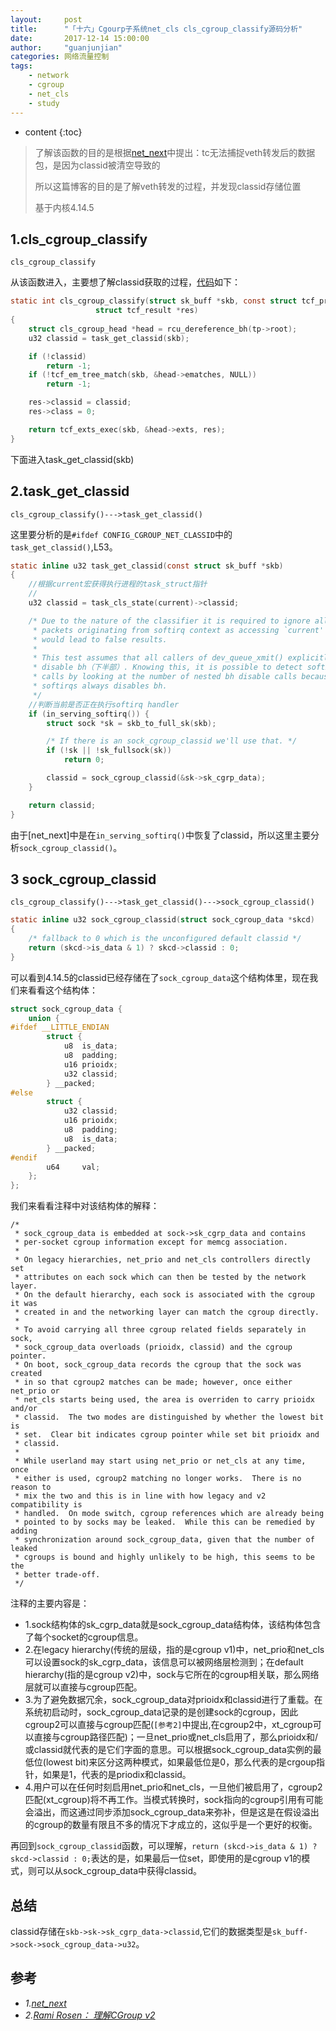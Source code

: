 ```yaml
---
layout:     post
title:      "「十六」Cgourp子系统net_cls cls_cgroup_classify源码分析"
date:       2017-12-14 15:00:00
author:     "guanjunjian"
categories: 网络流量控制
tags:
    - network
    - cgroup
    - net_cls
    - study
---
```


* content
{:toc}

>
> 了解该函数的目的是根据[net_next](https://lists.linuxfoundation.org/pipermail/containers/2014-January/033844.html)中提出：tc无法捕捉veth转发后的数据包，是因为classid被清空导致的
> 
> 所以这篇博客的目的是了解veth转发的过程，并发现classid存储位置 
> 
> 基于内核4.14.5
>

## 1.cls_cgroup_classify

`cls_cgroup_classify`

从该函数进入，主要想了解classid获取的过程，[代码](https://github.com/torvalds/linux/blob/v4.14-rc5/net/sched/cls_cgroup.c#L29#L44)如下：

```c
static int cls_cgroup_classify(struct sk_buff *skb, const struct tcf_proto *tp,
			       struct tcf_result *res)
{
	struct cls_cgroup_head *head = rcu_dereference_bh(tp->root);
	u32 classid = task_get_classid(skb);

	if (!classid)
		return -1;
	if (!tcf_em_tree_match(skb, &head->ematches, NULL))
		return -1;

	res->classid = classid;
	res->class = 0;

	return tcf_exts_exec(skb, &head->exts, res);
}
```




下面进入task_get_classid(skb)

## 2.task_get_classid

`cls_cgroup_classify()--->task_get_classid()`

这里要分析的是`#ifdef CONFIG_CGROUP_NET_CLASSID`中的`task_get_classid()`,L53。

```c
static inline u32 task_get_classid(const struct sk_buff *skb)
{
	//根据current宏获得执行进程的task_struct指针
	//
	u32 classid = task_cls_state(current)->classid;

	/* Due to the nature of the classifier it is required to ignore all
	 * packets originating from softirq context as accessing `current'
	 * would lead to false results.
	 *
	 * This test assumes that all callers of dev_queue_xmit() explicitly
	 * disable bh（下半部）. Knowing this, it is possible to detect softirq based
	 * calls by looking at the number of nested bh disable calls because
	 * softirqs always disables bh.
	 */
	//判断当前是否正在执行softirq handler
	if (in_serving_softirq()) {
		struct sock *sk = skb_to_full_sk(skb);

		/* If there is an sock_cgroup_classid we'll use that. */
		if (!sk || !sk_fullsock(sk))
			return 0;

		classid = sock_cgroup_classid(&sk->sk_cgrp_data);
	}

	return classid;
}
```

由于[net_next]中是在`in_serving_softirq()`中恢复了classid，所以这里主要分析`sock_cgroup_classid()`。

## 3 sock_cgroup_classid

`cls_cgroup_classify()--->task_get_classid()--->sock_cgroup_classid()`

```c
static inline u32 sock_cgroup_classid(struct sock_cgroup_data *skcd)
{
	/* fallback to 0 which is the unconfigured default classid */
	return (skcd->is_data & 1) ? skcd->classid : 0;
}
```

可以看到4.14.5的classid已经存储在了`sock_cgroup_data`这个结构体里，现在我们来看看这个结构体：

```c
struct sock_cgroup_data {
	union {
#ifdef __LITTLE_ENDIAN
		struct {
			u8	is_data;
			u8	padding;
			u16	prioidx;
			u32	classid;
		} __packed;
#else
		struct {
			u32	classid;
			u16	prioidx;
			u8	padding;
			u8	is_data;
		} __packed;
#endif
		u64		val;
	};
};
```

我们来看看注释中对该结构体的解释：

```
/*
 * sock_cgroup_data is embedded at sock->sk_cgrp_data and contains
 * per-socket cgroup information except for memcg association.
 *
 * On legacy hierarchies, net_prio and net_cls controllers directly set
 * attributes on each sock which can then be tested by the network layer.
 * On the default hierarchy, each sock is associated with the cgroup it was
 * created in and the networking layer can match the cgroup directly.
 *
 * To avoid carrying all three cgroup related fields separately in sock,
 * sock_cgroup_data overloads (prioidx, classid) and the cgroup pointer.
 * On boot, sock_cgroup_data records the cgroup that the sock was created
 * in so that cgroup2 matches can be made; however, once either net_prio or
 * net_cls starts being used, the area is overriden to carry prioidx and/or
 * classid.  The two modes are distinguished by whether the lowest bit is
 * set.  Clear bit indicates cgroup pointer while set bit prioidx and
 * classid.
 *
 * While userland may start using net_prio or net_cls at any time, once
 * either is used, cgroup2 matching no longer works.  There is no reason to
 * mix the two and this is in line with how legacy and v2 compatibility is
 * handled.  On mode switch, cgroup references which are already being
 * pointed to by socks may be leaked.  While this can be remedied by adding
 * synchronization around sock_cgroup_data, given that the number of leaked
 * cgroups is bound and highly unlikely to be high, this seems to be the
 * better trade-off.
 */
```

注释的主要内容是：

* 1.sock结构体的sk_cgrp_data就是sock_cgroup_data结构体，该结构体包含了每个socket的cgroup信息。
* 2.在legacy hierarchy(传统的层级，指的是cgroup v1)中，net_prio和net_cls可以设置sock的sk_cgrp_data，该信息可以被网络层检测到；在default hierarchy(指的是cgroup v2)中，sock与它所在的cgroup相关联，那么网络层就可以直接与cgroup匹配。
* 3.为了避免数据冗余，sock_cgroup_data对prioidx和classid进行了重载。在系统初启动时，sock_cgroup_data记录的是创建sock的cgroup，因此cgroup2可以直接与cgroup匹配(`[参考2]`中提出,在cgroup2中，xt_cgroup可以直接与cgroup路径匹配)；一旦net_prio或net_cls启用了，那么prioidx和/或classid就代表的是它们字面的意思。可以根据sock_cgroup_data实例的最低位(lowest bit)来区分这两种模式，如果最低位是0，那么代表的是crgoup指针，如果是1，代表的是priodix和classid。
* 4.用户可以在任何时刻启用net_prio和net_cls，一旦他们被启用了，cgroup2匹配(xt_cgroup)将不再工作。当模式转换时，sock指向的cgroup引用有可能会溢出，而这通过同步添加sock_cgroup_data来弥补，但是这是在假设溢出的cgroup的数量有限且不多的情况下才成立的，这似乎是一个更好的权衡。

再回到`sock_cgroup_classid`函数，可以理解，`return (skcd->is_data & 1) ? skcd->classid : 0;`表达的是，如果最后一位set，即使用的是cgroup v1的模式，则可以从sock_cgroup_data中获得classid。

## 总结

classid存储在`skb->sk->sk_cgrp_data->classid`,它们的数据类型是`sk_buff->sock->sock_cgroup_data->u32`。

## 参考

* *1.[net_next](https://lists.linuxfoundation.org/pipermail/containers/2014-January/033844.html)*
* *2.[Rami Rosen： 理解CGroup v2](http://blog.csdn.net/juS3Ve/article/details/78769197)*
